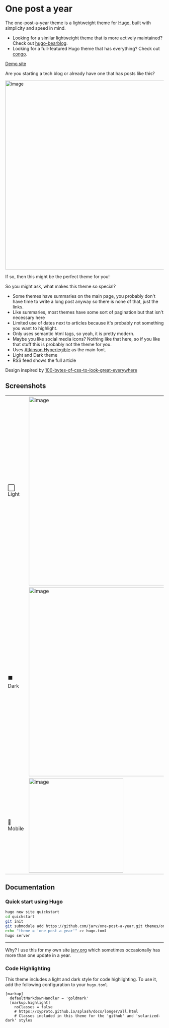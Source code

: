 # One post a year

The one-post-a-year theme is a lightweight theme for [Hugo](https://gohugo.io), built with simplicity and speed in mind.

- Looking for a similar lightweight theme that is more actively maintained? Check out [hugo-bearblog](https://github.com/janraasch/hugo-bearblog/tree/master).
- Looking for a full-featured Hugo theme that has everything? Check out [congo](https://github.com/jpanther/congo).

[Demo site](https://jarv.github.io/one-post-a-year/)

Are you starting a tech blog or already have one that has posts like this?

[<img width="600" alt="image" src="https://user-images.githubusercontent.com/749175/258733617-ba1f0276-45fa-4495-97cc-420257cdc4e5.png">](https://jarv.github.io/one-post-a-year/)

If so, then this might be the perfect theme for you!

So you might ask, what makes this theme so special?

- Some themes have summaries on the main page, you probably don't have time to write a long post anyway so there is none of that, just the links.
- Like summaries, most themes have some sort of pagination but that isn't necessary here
- Limited use of dates next to articles because it's probably not something you want to highlight.
- Only uses semantic html tags, so yeah, it is pretty modern.
- Maybe you like social media icons? Nothing like that here, so if you like that stuff this is probably not the theme for you.
- Uses [Atkinson Hyperlegible](https://en.wikipedia.org/wiki/Atkinson_Hyperlegible) as the main font.
- Light and Dark theme
- RSS feed shows the full article

Design inspired by [100-bytes-of-css-to-look-great-everywhere](https://dev.to/swyx/100-bytes-of-css-to-look-great-everywhere-19pd)

## Screenshots

<table>
<tr><td>⬜️ Light</td><td><img width="600" alt="image" src="https://github.com/jarv/one-post-a-year/assets/749175/b6fd30ae-b35a-40fe-8621-1a9c52b2a458"></td></tr>
<tr><td>⬛️ Dark</td><td><img width="600" alt="image" src="https://github.com/jarv/one-post-a-year/assets/749175/9016c2c3-778c-4ee5-85d4-98e65775017c"></td></tr>
<tr><td>📱Mobile</td><td><img width="300" alt="image" src="https://github.com/jarv/one-post-a-year/assets/749175/a8fa82b5-0bb4-4274-ac62-e6b0fecad987"></td></tr>
</table>


## Documentation

### Quick start using Hugo

```bash
hugo new site quickstart
cd quickstart
git init
git submodule add https://github.com/jarv/one-post-a-year.git themes/one-post-a-year
echo "theme = 'one-post-a-year'" >> hugo.toml
hugo server
```
---
Why? I use this for my own site [jarv.org](https://jarv.org) which sometimes occasionally has more than one update in a year.

### Code Highlighting

This theme includes a light and dark style for code highlighting.
To use it, add the following configuration to your `hugo.toml`.

```
[markup]
  defaultMarkdownHandler = 'goldmark'
  [markup.highlight]
    noClasses = false
    # https://xyproto.github.io/splash/docs/longer/all.html
    # Classes included in this theme for the 'github' and 'solarized-dark' styles
```
